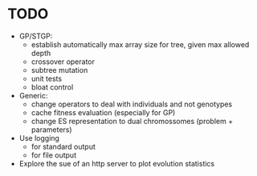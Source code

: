 # TODO
* GP/STGP: 
    + establish automatically max array size for tree, given max allowed depth
    + crossover operator
    + subtree mutation
    + unit tests
    + bloat control
* Generic:
    + change operators to deal with individuals and not genotypes
    + cache fitness evaluation (especially for GP)
    + change ES representation to dual chromossomes (problem + parameters)
* Use logging
    + for standard output
    + for file output
* Explore the sue of an http server to plot evolution statistics

